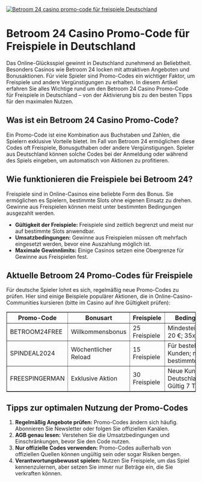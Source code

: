[![Betroom 24 casino promo-code für freispiele Deutschland](https://123-caf.pages.dev/gitsignup.png)](https://vrmoo.ru/Bt82HjjY)

<h1>Betroom 24 Casino Promo-Code für Freispiele in Deutschland</h1>  <p>Das Online-Glücksspiel gewinnt in Deutschland zunehmend an Beliebtheit. Besonders Casinos wie Betroom 24 locken mit attraktiven Angeboten und Bonusaktionen. Für viele Spieler sind Promo-Codes ein wichtiger Faktor, um Freispiele und andere Vergünstigungen zu erhalten. In diesem Artikel erfahren Sie alles Wichtige rund um den Betroom 24 Casino Promo-Code für Freispiele in Deutschland – von der Aktivierung bis zu den besten Tipps für den maximalen Nutzen.</p>  <h2>Was ist ein Betroom 24 Casino Promo-Code?</h2>  <p>Ein Promo-Code ist eine Kombination aus Buchstaben und Zahlen, die Spielern exklusive Vorteile bietet. Im Fall von Betroom 24 ermöglichen diese Codes oft Freispiele, Bonusguthaben oder andere Vergünstigungen. Spieler aus Deutschland können solche Codes bei der Anmeldung oder während des Spiels eingeben, um automatisch von Aktionen zu profitieren.</p>  <h2>Wie funktionieren die Freispiele bei Betroom 24?</h2>  <p>Freispiele sind in Online-Casinos eine beliebte Form des Bonus. Sie ermöglichen es Spielern, bestimmte Slots ohne eigenen Einsatz zu drehen. Gewinne aus Freispielen können meist unter bestimmten Bedingungen ausgezahlt werden.</p>  <ul>   <li><strong>Gültigkeit der Freispiele:</strong> Freispiele sind zeitlich begrenzt und meist nur auf bestimmte Slots anwendbar.</li>   <li><strong>Umsatzbedingungen:</strong> Gewinne aus Freispielen müssen oft mehrfach eingesetzt werden, bevor eine Auszahlung möglich ist.</li>   <li><strong>Maximale Gewinnlimits:</strong> Einige Casinos setzen eine Obergrenze für Gewinne aus Freispielen fest.</li> </ul>  <h2>Aktuelle Betroom 24 Promo-Codes für Freispiele</h2>  <p>Für deutsche Spieler lohnt es sich, regelmäßig neue Promo-Codes zu prüfen. Hier sind einige Beispiele populärer Aktionen, die in Online-Casino-Communities kursieren (bitte im Casino auf ihre Gültigkeit prüfen):</p>  <table border="1" cellpadding="8" cellspacing="0" style="border-collapse: collapse; width: 100%; max-width: 600px;">   <thead>     <tr>       <th>Promo-Code</th>       <th>Bonusart</th>       <th>Freispiele</th>       <th>Bedingungen</th>     </tr>   </thead>   <tbody>     <tr>       <td>BETROOM24FREE</td>       <td>Willkommensbonus</td>       <td>25 Freispiele</td>       <td>Mindesteinzahlung 20 €; 35x Umsatz</td>     </tr>     <tr>       <td>SPINDEAL2024</td>       <td>Wöchentlicher Reload</td>       <td>15 Freispiele</td>       <td>Für bestehende Kunden; nur bestimmte Slots</td>     </tr>     <tr>       <td>FREESPINGERMAN</td>       <td>Exklusive Aktion</td>       <td>30 Freispiele</td>       <td>Neue Kunden aus Deutschland; Gültig 7 Tage</td>     </tr>   </tbody> </table>  <h2>Tipps zur optimalen Nutzung der Promo-Codes</h2>  <ol>   <li><strong>Regelmäßig Angebote prüfen:</strong> Promo-Codes ändern sich häufig. Abonnieren Sie Newsletter oder folgen Sie offiziellen Kanälen.</li>   <li><strong>AGB genau lesen:</strong> Verstehen Sie die Umsatzbedingungen und Einschränkungen, bevor Sie den Code nutzen.</li>   <li><strong>Nur offizielle Codes verwenden:</strong> Promo-Codes außerhalb von offiziellen Quellen können ungültig sein oder sogar Risiken bergen.</li>   <li><strong>Verantwortungsbewusst spielen:</strong> Nutzen Sie Freispiele, um das Spiel kennenzulernen, aber setzen Sie immer nur Beträge ein, die Sie verkraften können.</li> </ol>